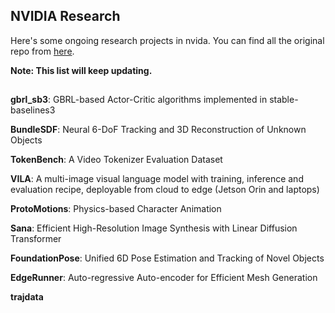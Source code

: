 ## NVIDIA Research

Here's some ongoing research projects in nvida. You can find all the original repo from [here](https://github.com/NVlabs).

**Note: This list will keep updating.**
## 

**gbrl_sb3**: GBRL-based Actor-Critic algorithms implemented in stable-baselines3


**BundleSDF**: Neural 6-DoF Tracking and 3D Reconstruction of Unknown Objects


**TokenBench**: A Video Tokenizer Evaluation Dataset


**VILA**: A multi-image visual language model with training, inference and evaluation recipe, deployable from cloud to edge (Jetson Orin and laptops)


**ProtoMotions**: Physics-based Character Animation


**Sana**: Efficient High-Resolution Image Synthesis with Linear Diffusion Transformer


**FoundationPose**: Unified 6D Pose Estimation and Tracking of Novel Objects



**EdgeRunner**: Auto-regressive Auto-encoder for Efficient Mesh Generation


**trajdata**
